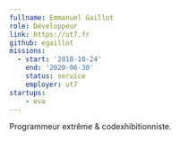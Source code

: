 ```yaml
---
fullname: Emmanuel Gaillot
role: Développeur
link: https://ut7.fr
github: egaillot
missions:
  - start: '2018-10-24'
    end: '2020-06-30'
    status: service
    employer: ut7
startups:
    - eva
---
```


Programmeur extrême & codexhibitionniste.

